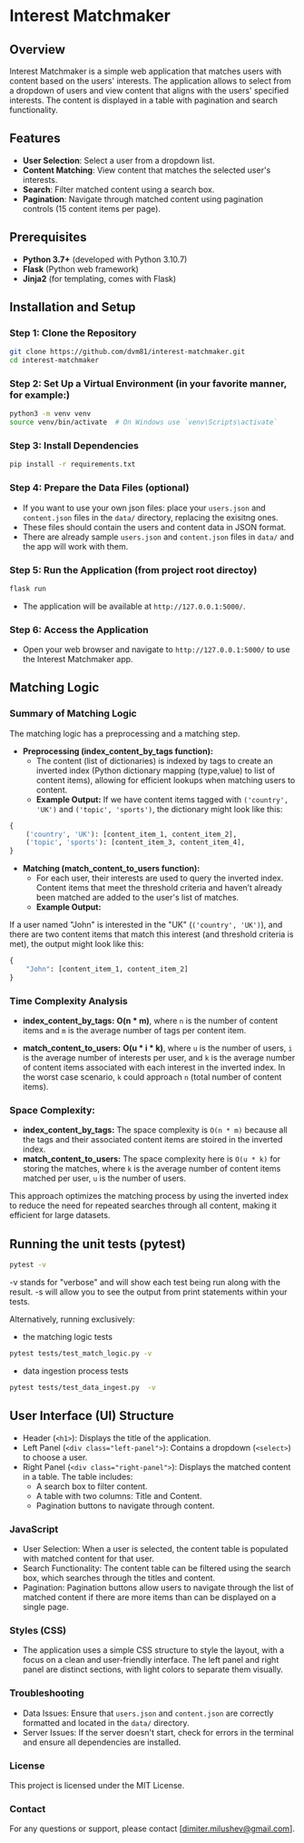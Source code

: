 # Interest Matchmaker

## Overview

Interest Matchmaker is a simple web application that matches users with content based on the users' interests. The application allows to select from a dropdown of users and view content that aligns with the users' specified interests. The content is displayed in a table with pagination and search functionality.

## Features
- **User Selection**: Select a user from a dropdown list.
- **Content Matching**: View content that matches the selected user's interests.
- **Search**: Filter matched content using a search box.
- **Pagination**: Navigate through matched content using pagination controls (15 content items per page).

## Prerequisites

- **Python 3.7+** (developed with Python 3.10.7)
- **Flask** (Python web framework)
- **Jinja2** (for templating, comes with Flask)

## Installation and Setup

### Step 1: Clone the Repository
```bash
git clone https://github.com/dvm81/interest-matchmaker.git
cd interest-matchmaker
```

### Step 2: Set Up a Virtual Environment (in your favorite manner, for example:)
```bash
python3 -m venv venv
source venv/bin/activate  # On Windows use `venv\Scripts\activate`
```
### Step 3: Install Dependencies
```bash
pip install -r requirements.txt
```
### Step 4: Prepare the Data Files (optional)
- If you want to use your own json files: place your `users.json` and `content.json` files in the `data/` directory, replacing the exisitng ones.
- These files should contain the users and content data in JSON format.
- There are already sample `users.json` and `content.json` files  in `data/` and the app will work with them. 

### Step 5: Run the Application (from project root directoy)
```bash
flask run
```
- The application will be available at `http://127.0.0.1:5000/`.

### Step 6: Access the Application
- Open your web browser and navigate to `http://127.0.0.1:5000/` to use the Interest Matchmaker app.

## Matching Logic

### Summary of Matching Logic
The matching logic has a preprocessing and a matching step. 
- **Preprocessing (index_content_by_tags function):**
  - The content (list of dictionaries) is indexed by tags to create an inverted index (Python dictionary mapping (type,value) to list of content items), allowing for efficient lookups when matching users to content.
  - **Example Output:**
If we have content items tagged with `('country', 'UK')` and `('topic', 'sports')`, the dictionary might look like this:

```python
{
    ('country', 'UK'): [content_item_1, content_item_2],
    ('topic', 'sports'): [content_item_3, content_item_4],
}
```

- **Matching (match_content_to_users function):**
  - For each user, their interests are used to query the inverted index. Content items that meet the threshold criteria and haven’t already been matched are added to the user's list of matches.
  - **Example Output:**

If a user named "John" is interested in the "UK" (`('country', 'UK')`), and there are two content items that match this interest (and threshold criteria is met), the output might look like this:

```python
{
    "John": [content_item_1, content_item_2]
}
```

### Time Complexity Analysis

- **index_content_by_tags:** **O(n * m)**, where `n` is the number of content items and `m` is the average number of tags per content item. 

- **match_content_to_users:** **O(u * i * k)**, where `u` is the number of users, `i` is the average number of interests per user, and `k` is the average number of content items associated with each interest in the inverted index. In the worst case scenario, `k` could approach `n` (total number of content items). 

### Space Complexity:
- **index_content_by_tags:** The space complexity is `O(n * m)` because all the tags and their associated content items are stoired in the inverted index.
- **match_content_to_users:** The space complexity here is `O(u * k)` for storing the matches, where `k` is the average number of content items matched per user, `u` is the number of users.

This approach optimizes the matching process by using the inverted index to reduce the need for repeated searches through all content, making it efficient for large datasets.

## Running the unit tests (pytest)
```bash
pytest -v
```
-v stands for "verbose" and will show each test being run along with the result.
-s will allow you to see the output from print statements within your tests.

Alternatively, running exclusively:
- the matching logic tests 
```bash
pytest tests/test_match_logic.py -v 
```
- data ingestion process tests 
```bash
pytest tests/test_data_ingest.py  -v 
```

## User Interface (UI) Structure
- Header (`<h1>`): Displays the title of the application.
- Left Panel (`<div class="left-panel">`): Contains a dropdown (`<select>`) to choose a user.
- Right Panel (`<div class="right-panel">`): Displays the matched content in a table. The table includes:
    - A search box to filter content.
    - A table with two columns: Title and Content.
    - Pagination buttons to navigate through content.

### JavaScript
- User Selection: When a user is selected, the content table is populated with matched content for that user.
- Search Functionality: The content table can be filtered using the search box, which searches through the titles and content.
- Pagination: Pagination buttons allow users to navigate through the list of matched content if there are more items than can be displayed on a single page.


### Styles (CSS)
- The application uses a simple CSS structure to style the layout, with a focus on a clean and user-friendly interface. The left panel and right panel are distinct sections, with light colors to separate them visually.

### Troubleshooting
- Data Issues: Ensure that `users.json` and `content.json` are correctly formatted and located in the `data/` directory.
- Server Issues: If the server doesn't start, check for errors in the terminal and ensure all dependencies are installed.

### License
This project is licensed under the MIT License. 

### Contact
For any questions or support, please contact [dimiter.milushev@gmail.com].